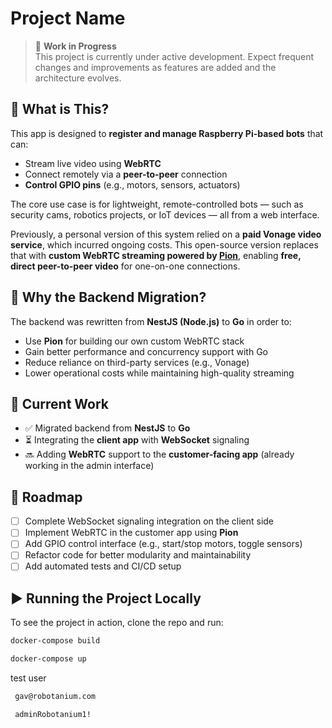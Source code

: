 # Project Name

> 🚧 **Work in Progress**  
This project is currently under active development. Expect frequent changes and improvements as features are added and the architecture evolves.

## 📌 What is This?

This app is designed to **register and manage Raspberry Pi-based bots** that can:

- Stream live video using **WebRTC**
- Connect remotely via a **peer-to-peer** connection
- **Control GPIO pins** (e.g., motors, sensors, actuators)

The core use case is for lightweight, remote-controlled bots — such as security cams, robotics projects, or IoT devices — all from a web interface.

Previously, a personal version of this system relied on a **paid Vonage video service**, which incurred ongoing costs. This open-source version replaces that with **custom WebRTC streaming powered by [Pion](https://github.com/pion/webrtc)**, enabling **free, direct peer-to-peer video** for one-on-one connections.

## 🔄 Why the Backend Migration?

The backend was rewritten from **NestJS (Node.js)** to **Go** in order to:

- Use **Pion** for building our own custom WebRTC stack
- Gain better performance and concurrency support with Go
- Reduce reliance on third-party services (e.g., Vonage)
- Lower operational costs while maintaining high-quality streaming

## 🔧 Current Work

- ✅ Migrated backend from **NestJS** to **Go**
- ⏳ Integrating the **client app** with **WebSocket** signaling
- 🔜 Adding **WebRTC** support to the **customer-facing app** (already working in the admin interface)

## 🧭 Roadmap

- [ ] Complete WebSocket signaling integration on the client side
- [ ] Implement WebRTC in the customer app using **Pion**
- [ ] Add GPIO control interface (e.g., start/stop motors, toggle sensors)
- [ ] Refactor code for better modularity and maintainability
- [ ] Add automated tests and CI/CD setup

## ▶️ Running the Project Locally

To see the project in action, clone the repo and run:

```bash
docker-compose build
```
```bash
docker-compose up
```

test user
```bash
 gav@robotanium.com
```

```bash
 adminRobotanium1!
```
